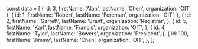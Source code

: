 const data = [
  {
    id: 3,
    firstName: 'Alan',
    lastName: 'Chen',
    organization: 'OIT',
  },
  {
    id: 1,
    firstName: 'Robert',
    lastName: 'Foreman',
    organization: 'OIT',
  },
  {
    id: 2,
    firstName: 'Garrett',
    lastName: 'Brant',
    organization: 'Registrar',
  },
  {
    id: 5,
    firstName: 'Karl',
    lastName: 'Francis',
    organization: 'OIT',
  },
  {
    id: 4,
    firstName: 'Tyler',
    lastName: 'Bowers',
    organization: 'President',
  },
  {
    id: 100,
    firstName: 'Jimmy',
    lastName: 'Chen',
    organization: 'OIT',
  },
];
